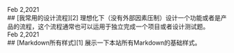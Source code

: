 <!-- 文章需要倒叙排列，都有唯一的ID。 -->


<!-- <div class="time">Feb 2,2021</div>
## [项目合作][3]
很乐意为有趣的项目消费时光 -->


<div class="time">Feb 2,2021</div>
## [我常用的设计流程][2]
理想化下（没有外部因素压制）设计一个功能或者是产品的流程，这个流程通常也可以运用于独立完成一个项目或者设计测试题。


<div class="time">Feb 2,2021</div>
## [Markdown所有样式][1]
展示一下本站所有Markdown的基础样式。



<!-- 文章链接 -->

[1]:	project
[2]:	process
[3]:	about



<!-- 图片链接 -->

[image-1]:	assets/pic/empty1.png
[image-2]:	assets/pic/empty1.png
[image-3]:	assets/pic/empty.png
